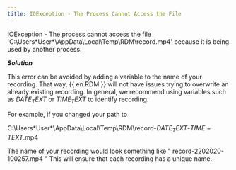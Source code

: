 ```yaml
---
title: IOException - The Process Cannot Access the File
---
```

IOException - The process cannot access the file 'C:\Users\*User*\AppData\Local\Temp\RDM\record.mp4' because it is being used by another process.  

***Solution***

This error can be avoided by adding a variable to the name of your recording. That way, {{ en.RDM }} will not have issues trying to overwrite an already existing recording. In general, we recommend using variables such as $DATE_TEXT$ or $TIME_TEXT$ to identify recording.  

For example, if you changed your path to  

C:\Users\*User*\AppData\Local\Temp\RDM\record-$DATE_TEXT$-$TIME-TEXT$.mp4  

The name of your recording would look something like " record-2202020-100257.mp4 " This will ensure that each recording has a unique name.

